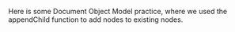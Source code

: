 Here is some Document Object Model practice, where we used the appendChild function to add nodes to existing nodes.
